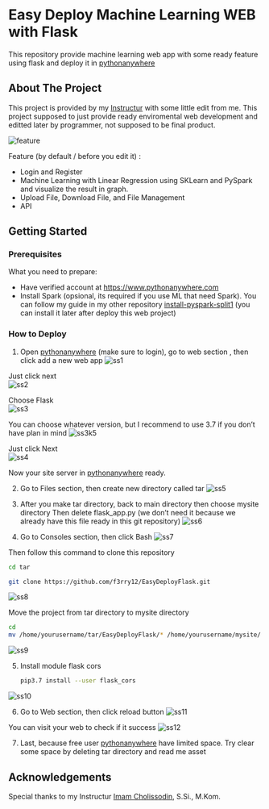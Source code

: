 # Easy Deploy Machine Learning WEB with Flask
This repository provide machine learning web app with some ready feature using flask and deploy it in [pythonanywhere](https://www.pythonanywhere.com)

## About The Project
This project is provided by my [Instructur](https://github.com/imamcs19/FGA-Big-Data-Using-Python-Filkom-x-Mipa-UB-2021) with some little edit from me. This project supposed to just provide ready enviromental web development and editted later by programmer, not supposed to be final product.

![feature](https://github.com/f3rry12/EasyDeployFlask/blob/main/readMeAsset/provide1.jpg)

Feature (by default / before you edit it) :
* Login and Register
* Machine Learning with Linear Regression using SKLearn and PySpark and visualize the result in graph.
* Upload File, Download File, and File Management
* API


## Getting Started
### Prerequisites

What you need to prepare:
* Have verified account at https://www.pythonanywhere.com
* Install Spark (opsional, its required if you use ML that need Spark). You can follow my guide in my other repository  [install-pyspark-split1](https://github.com/f3rry12/install-pyspark-split1) (you can install it later after deploy this web project)

### How to Deploy

1. Open [pythonanywhere](https://www.pythonanywhere.com) (make sure to login), go to web section , then click add a new web app
![ss1](https://github.com/f3rry12/EasyDeployFlask/blob/main/readMeAsset/ss1.jpg)

  Just click next <br>
![ss2](https://github.com/f3rry12/EasyDeployFlask/blob/main/readMeAsset/ss2.jpg)

  Choose Flask <br>
![ss3](https://github.com/f3rry12/EasyDeployFlask/blob/main/readMeAsset/ss3.jpg)

  You can choose whatever version, but I recommend to use 3.7 if you don’t have plan in mind
![ss3k5](https://github.com/f3rry12/EasyDeployFlask/blob/main/readMeAsset/ss3_5.jpg)

  Just click Next <br>
![ss4](https://github.com/f3rry12/EasyDeployFlask/blob/main/readMeAsset/ss4.jpg)

Now your site server in [pythonanywhere](https://www.pythonanywhere.com) ready.

2. Go to Files section, then create new directory called tar
![ss5](https://github.com/f3rry12/EasyDeployFlask/blob/main/readMeAsset/ss5.jpg)

3. After you make tar directory, back to main directory then choose mysite directory
   Then delete flask_app.py (we don’t need it because we already have this file ready in this git repository)
![ss6](https://github.com/f3rry12/EasyDeployFlask/blob/main/readMeAsset/ss6.jpg)

4. Go to Consoles section, then click Bash
![ss7](https://github.com/f3rry12/EasyDeployFlask/blob/main/readMeAsset/ss7.jpg)

Then follow this command to clone this repository
   ```sh
   cd tar
   ```
   ```sh
   git clone https://github.com/f3rry12/EasyDeployFlask.git
   ```
![ss8](https://github.com/f3rry12/EasyDeployFlask/blob/main/readMeAsset/ss8.jpg)

Move the project from tar directory to mysite directory
   ```sh
   cd
   mv /home/yourusername/tar/EasyDeployFlask/* /home/yourusername/mysite/
   ```
![ss9](https://github.com/f3rry12/EasyDeployFlask/blob/main/readMeAsset/ss9.jpg)


5. Install module flask cors 
   ```sh
   pip3.7 install --user flask_cors
   ```
![ss10](https://github.com/f3rry12/EasyDeployFlask/blob/main/readMeAsset/ss10.jpg)

6. Go to Web section, then click reload button
![ss11](https://github.com/f3rry12/EasyDeployFlask/blob/main/readMeAsset/ss11.jpg)

You can visit your web to check if it success
![ss12](https://github.com/f3rry12/EasyDeployFlask/blob/main/readMeAsset/ss12.jpg)

7. Last, because free user [pythonanywhere](https://www.pythonanywhere.com) have limited space. Try clear some space by deleting tar directory and read me asset

## Acknowledgements
Special thanks to my Instructur [Imam Cholissodin](https://github.com/imamcs19), S.Si., M.Kom.


